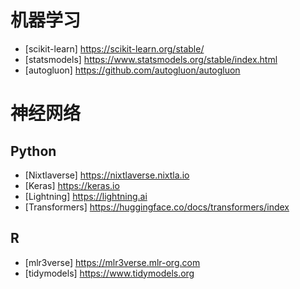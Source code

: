 # 机器学习

- [scikit-learn] https://scikit-learn.org/stable/
- [statsmodels] https://www.statsmodels.org/stable/index.html
- [autogluon] https://github.com/autogluon/autogluon

# 神经网络

## Python
- [Nixtlaverse] https://nixtlaverse.nixtla.io
- [Keras] https://keras.io
- [Lightning] https://lightning.ai
- [Transformers] https://huggingface.co/docs/transformers/index

## R
- [mlr3verse] https://mlr3verse.mlr-org.com
- [tidymodels] https://www.tidymodels.org
